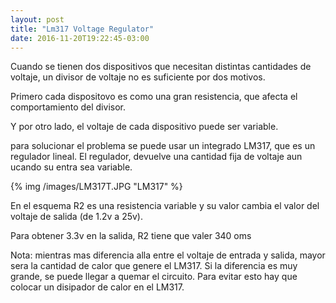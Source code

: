 ```yaml
---
layout: post
title: "Lm317 Voltage Regulator"
date: 2016-11-20T19:22:45-03:00
---
```


Cuando se tienen dos dispositivos que necesitan distintas cantidades de voltaje, un divisor de voltaje no es suficiente por dos motivos.

Primero cada dispositovo es como una gran resistencia, que afecta el comportamiento del divisor.

Y por otro lado, el voltaje de cada dispositivo puede ser variable.

para solucionar el problema se puede usar un integrado LM317, que es un regulador lineal. El regulador, devuelve una cantidad fija de voltaje aun ucando su entra sea variable.

{% img /images/LM317T.JPG "LM317" %}

En el esquema R2 es una resistencia variable y su valor cambia el valor del voltaje de salida (de 1.2v a 25v).

Para obtener 3.3v en la salida, R2 tiene que valer 340 oms

Nota: mientras mas diferencia alla entre el voltaje de entrada y salida, mayor sera la cantidad de calor que genere el LM317. Si la diferencia es muy grande, se puede llegar a quemar el circuito. Para evitar esto hay que colocar un disipador de calor en el LM317.
